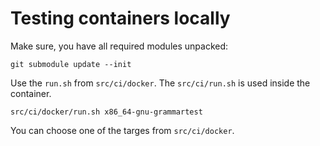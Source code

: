 # Testing containers locally

Make sure, you have all required modules unpacked:
```
git submodule update --init
```

Use the `run.sh` from `src/ci/docker`.
The `src/ci/run.sh` is used inside the container.

```
src/ci/docker/run.sh x86_64-gnu-grammartest
```

You can choose one of the targes from `src/ci/docker`.

